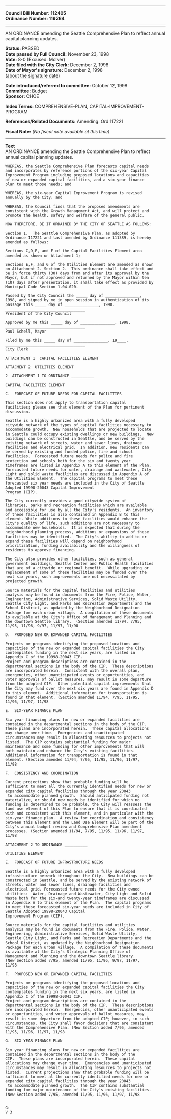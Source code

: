 * * * * *  
  
**Council Bill Number: [](#h0)[](#h2)112405**   
**Ordinance Number: 119264**  
  
* * * * *  
  
AN ORDINANCE amending the Seattle Comprehensive Plan to reflect annual capital planning updates.  
  
**Status:** PASSED   
**Date passed by Full Council:** November 23, 1998   
**Vote:** 8-0 (Excused: McIver)   
**Date filed with the City Clerk:** December 2, 1998   
**Date of Mayor's signature:** December 2, 1998   
[(about the signature date)](/~public/approvaldate.htm)   
  
  
**Date introduced/referred to committee:** October 12, 1998   
**Committee:** Budget   
**Sponsor:** CHOE   
  
**Index Terms:** COMPREHENSIVE-PLAN, CAPITAL-IMPROVEMENT-PROGRAM  
  
**References/Related Documents:** Amending: Ord 117221  
  
**Fiscal Note:** *(No fiscal note available at this time)*  
  
* * * * *  
  
**Text**  
    AN ORDINANCE amending the Seattle Comprehensive Plan to reflect  
    annual capital planning updates.  
  
    WHEREAS, the Seattle Comprehensive Plan forecasts capital needs  
    and incorporates by reference portions of the six-year Capital  
    Improvement Program including proposed locations and capacities  
    of new or expanded capital facilities, and a six-year finance  
    plan to meet those needs; and  
  
    WHEREAS, the six-year Capital Improvement Program is revised  
    annually by the City; and  
  
    WHEREAS, the Council finds that the proposed amendments are  
    consistent with the Growth Management Act, and will protect and  
    promote the health, safety and welfare of the general public.  
  
    NOW THEREFORE, BE IT ORDAINED BY THE CITY OF SEATTLE AS FOLLOWS:  
  
    Section 1.  The Seattle Comprehensive Plan, as adopted by  
    Ordinance 117221 and last amended by Ordinance 111389, is hereby  
    amended as follows:  
  
    Sections C,D,E, and F of the Capital Facilities Element area  
    amended as shown on Attachment 1;  
  
    Sections E,F, and G of the Utilities Element are amended as shown  
    on Attachment 2. Section 2.  This ordinance shall take effect and  
    be in force thirty (30) days from and after its approval by the  
    Mayor, but if not approved and returned by the Mayor within ten  
    (10) days after presentation, it shall take effect as provided by  
    Municipal Code Section 1.04.020.  
  
    Passed by the City Council the _____ day of _______________,  
    1998, and signed by me in open session in authentication of its  
    passage this _____ day of _______________, 1998.  
    ___________________________________  
    President of the City Council  
  
    Approved by me this _____ day of _______________, 1998.  
    ___________________________________  
    Paul Schell, Mayor  
  
    Filed by me this _____ day of _______________, 19____.  
    ___________________________________  
    City Clerk  
  
    ATTACH:MENT 1  CAPITAL FACILITIES ELEMENT  
  
    ATTACMENT 2  UTILITIES ELEMENT  
  
    2  ATTACHMENT 1 TO ORDINANCE __________  
  
    CAPITAL FACILITIES ELEMENT  
  
    C.  FORECAST OF FUTURE NEEDS FOR CAPITAL FACILITIES  
  
    This section does not apply to transportation capital  
    facilities; please see that element of the Plan for pertinent  
    discussion.  
  
    Seattle is a highly urbanized area with a fully developed  
    citywide network of the types of capital facilities necessary to  
    accommodate growth.  New households that are projected to locate  
    in Seattle could occupy existing dwellings or new buildings.  New  
    buildings can be constructed in Seattle, and be served by the  
    existing network of streets, water and sewer lines, drainage  
    facilities and electrical grid.  In addition, new residents can  
    be served by existing and funded police, fire and school  
    facilities.  Forecasted future needs for police and fire  
    protection and schools both for the six and twenty year  
    timeframes are listed in Appendix A to this element of the Plan.  
    Forecasted future needs for water, drainage and wastewater, City  
    Light and solid waste facilities are discussed in Appendix A of  
    the Utilities Element.  The capital programs to meet these  
    forecasted six year needs are included in the City of Seattle  
    Adopted 19998-20043 Capital Improvement  
    Program (CIP).  
  
    The City currently provides a good citywide system of  
    libraries, parks and recreation facilities which are available  
    and accessible for use by all the City's residents.  An inventory  
    of these facilities is also contained in Appendix B to this  
    element. While additions to these facilities would enhance the  
    City's quality of life, such additions are not necessary to  
    accommodate new households.  It is expected that during the  
    neighborhood planning process, additions or expansions of these  
    facilities may be identified.  The City's ability to add to or  
    expand these facilities will depend on neighborhood  
    prioritization, funding availability and the willingness of  
    residents to approve financing.  
  
    The City also provides other facilities, such as general  
    government buildings, Seattle Center and Public Health facilities  
    that are of a citywide or regional benefit.  While upgrading or  
    replacement of some of these facilities may be funded over the  
    next six years, such improvements are not necessitated by  
    projected growth.  
  
    Source materials for the capital facilities and utilities  
    analysis may be found in documents from the Fire, Police, Water,  
    Engineering, Administrative Services, Solid Waste Utility,  
    Seattle City Light, and Parks and Recreation Departments and the  
    School District, as updated by the Neighborhood Designation  
    Package for each urban village.  A compilation of these documents  
    is available at the City's Office of Management and Planning and  
    the downtown Seattle library.  (Section amended 11/94, 7/95,  
    11/95, 11/96, 9/97, 11/97, 11/98  
  
    D.  PROPOSED NEW OR EXPANDED CAPITAL FACILITIES  
  
    Projects or programs identifying the proposed locations and  
    capacities of the new or expanded capital facilities the City  
    contemplates funding in the next six years, are listed in  
    Appendix C of the 19998-20043 CIP.  
    Project and program descriptions are contained in the  
    departmental sections in the body of the CIP.  These descriptions  
    are incorporated herein.  Consistent with the overall plan,  
    emergencies, other unanticipated events or opportunities, and  
    voter approvals of ballot measures, may result in some departure  
    from the adopted CIP.  Other potential capital improvements that  
    the City may fund over the next six years are found in Appendix D  
    to this element.  Additional information for transportation is  
    found in that element. (Section amended 11/94, 7/95, 11/95,  
    11/96, 11/97, 11/98  
  
    E.  SIX-YEAR FINANCE PLAN  
  
    Six year financing plans for new or expanded facilities are  
    contained in the departmental sections in the body of the CIP.  
    These plans are incorporated herein.  These capital allocations  
    may change over time.  Emergencies and unanticipated  
    circumstances may result in allocating resources to projects not  
    listed.  The CIP contains substantial funding for major  
    maintenance and some funding for other improvements that will  
    both maintain and enhance the City's existing facilities.  
    Additional information for transportation is found in that  
    element. (Section amended 11/94, 7/95, 11/95, 11/96, 11/97,  
    11/98  
  
    F.  CONSISTENCY AND COORDINATION  
  
    Current projections show that probable funding will be  
    sufficient to meet all the currently identified needs for new or  
    expanded city capital facilities through the year 20043  
     to accommodate planned growth.  Should anticipated funding not  
    materialize, or should new needs be identified for which no  
    funding is determined to be probable, the City will reassess the  
    land use element of this Plan to ensure that it is coordinated  
    with and consistent with this element, and in particular with the  
    six-year finance plan.  A review for coordination and consistency  
    between this Element and the Land Use Element will be part of the  
    City's annual budget review and Comprehensive Plan amendment  
    processes. (Section amended 11/94, 7/95, 11/95, 11/96, 11/97,  
    11/98  
  
    ATTACHMENT 2 TO ORDINANCE __________  
  
    UTILITIES ELEMENT  
  
    E.  FORECAST OF FUTURE INFRASTRUCTURE NEEDS  
  
    Seattle is a highly urbanized area with a fully developed  
    infrastructure network throughout the City.  New buildings can be  
    constructed in Seattle, and be served by the existing network of  
    streets, water and sewer lines, drainage facilities and  
    electrical grid. Forecasted future needs for the City owned  
    utilities:  Water, Drainage and Wastewater, City Light and Solid  
    Waste both for the six-and twenty-year timeframes are discussed  
    in Appendix A to this element of the Plan.  The capital programs  
    to meet these forecasted six-year needs are included in City of  
    Seattle Adopted 19998-20043 Capital  
    Improvement Program (CIP).  
  
    Source materials for the capital facilities and utilities  
    analysis may be found in documents from the Fire, Police, Water,  
    Engineering, Administrative Services, Solid Waste Utility,  
    Seattle City Light, and Parks and Recreation Departments and the  
    School District, as updated by the Neighborhood Designation  
    Package for each urban village.  A compilation of these documents  
    is available at the City's Strategic Planning Office of  
    Management and Planning and the downtown Seattle library.  
    (New Section added 7/95, amended 11/95, 11/96, 9/97, 11/97,  
    11/98  
  
    F.  PROPOSED NEW OR EXPANDED CAPITAL FACILITIES  
  
    Projects or programs identifying the proposed locations and  
    capacities of the new or expanded capital facilities the City  
    contemplates funding in the next six years, are listed in  
    Appendix C of the 19998-20043 CIP.  
    Project and program descriptions are contained in the  
    departmental sections in the body of the CIP.  These descriptions  
    are incorporated herein.  Emergencies, other unanticipated events  
    or opportunities, and voter approvals of ballot measures, may  
    result in some departure from the adopted CIP; however, in such  
    circumstances, the City shall favor decisions that are consistent  
    with the Comprehensive Plan. (New Section added 7/95, amended  
    11/95, 11/96, 11/97, 11/98  
  
    G.  SIX YEAR FINANCE PLAN  
  
    Six year financing plans for new or expanded facilities are  
    contained in the departmental sections in the body of the  
    CIP.  These plans are incorporated herein.  These capital  
    allocations may change over time.  Emergencies and unanticipated  
    circumstances may result in allocating resources to projects not  
    listed.  Current projections show that probable funding will be  
    sufficient to meet al the currently identified needs for new or  
    expanded city capital facilities through the year 20043  
     to accommodate planned growth.  The CIP contains substantial  
    funding for major maintenance of the City's existing facilities.  
    (New Section added 7/95, amended 11/95, 11/96, 11/97, 11/98  
  
  
    G:  
    V 3  
